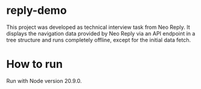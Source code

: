 # reply-demo
This project was developed as technical interview task from Neo Reply. It displays the navigation data provided by Neo Reply via an API endpoint in a tree structure and runs completely offline, except for the initial data fetch.

# How to run
Run with Node version 20.9.0.
